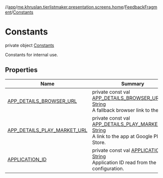 //[app](../../../../index.md)/[me.khruslan.tierlistmaker.presentation.screens.home](../../index.md)/[FeedbackFragment](../index.md)/[Constants](index.md)

# Constants

private object [Constants](index.md)

Constants for internal use.

## Properties

| Name | Summary |
|---|---|
| [APP_DETAILS_BROWSER_URL](-a-p-p_-d-e-t-a-i-l-s_-b-r-o-w-s-e-r_-u-r-l.md) | private const val [APP_DETAILS_BROWSER_URL](-a-p-p_-d-e-t-a-i-l-s_-b-r-o-w-s-e-r_-u-r-l.md): [String](https://kotlinlang.org/api/latest/jvm/stdlib/kotlin/-string/index.html)<br>A fallback browser link to the app. |
| [APP_DETAILS_PLAY_MARKET_URL](-a-p-p_-d-e-t-a-i-l-s_-p-l-a-y_-m-a-r-k-e-t_-u-r-l.md) | private const val [APP_DETAILS_PLAY_MARKET_URL](-a-p-p_-d-e-t-a-i-l-s_-p-l-a-y_-m-a-r-k-e-t_-u-r-l.md): [String](https://kotlinlang.org/api/latest/jvm/stdlib/kotlin/-string/index.html)<br>A link to the app at Google Play Store. |
| [APPLICATION_ID](-a-p-p-l-i-c-a-t-i-o-n_-i-d.md) | private const val [APPLICATION_ID](-a-p-p-l-i-c-a-t-i-o-n_-i-d.md): [String](https://kotlinlang.org/api/latest/jvm/stdlib/kotlin/-string/index.html)<br>Application ID read from the build configuration. |
